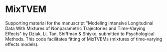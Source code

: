 # MixTVEM
Supporting material for the manuscript "Modeling Intensive Longitudinal Data With Mixtures of Nonparametric Trajectories and Time-Varying Effects" by Dziak, Li, Tan, Shiffman &amp; Shiyko, submitted to Psychological Methods.  This code facilitates fitting of MixTVEMs (mixtures of time-varying effects models).
